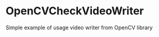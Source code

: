 OpenCVCheckVideoWriter
======================

Simple example of usage video writer from OpenCV library
